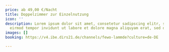 ```yaml
---
price: ab 49,00 €/Nacht
title: Doppelzimmer zur Einzelnutzung
icon: ''
description: Lorem ipsum dolor sit amet, consetetur sadipscing elitr, sed diam nonumy
  eirmod tempor invidunt ut labore et dolore magna aliquyam erat, sed diam voluptua.
images: []
booking: https://v4.ibe.dirs21.de/channels/fewo-lammde?culture=de-DE

---
```

